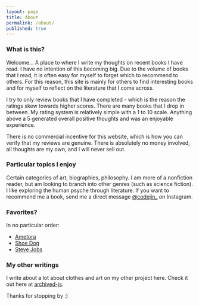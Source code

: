 ```yaml
---
layout: page
title: About
permalink: /about/
published: true
---
```

### What is this?

Welcome...
A place to where I write my thoughts on recent books I have read. I have no intention of this becoming big. Due to the volume of books that I read, it is often easy for myself to forget which to recommend to others. For this reason, this site is mainly for others to find interesting books and for myself to reflect on the literature that I come across.

I try to only review books that I have completed - which is the reason the ratings skew towards higher scores. There are many books that I drop in between. My rating system is relatively simple with a 1 to 10 scale. Anything above a 5 generated overall positive thoughts and was an enjoyable experience.

There is no commercial incentive for this website, which is how you can verify that my reviews are genuine. There is absolutely no money involved, all thoughts are my own, and I will never sell out.

### Particular topics I enjoy
Certain categories of art, biographies, philosophy. I am more of a nonfiction reader, but am looking to branch into other genres (such as science fiction). I like exploring the human psyche through literature.
If you want to recommend me a book, send me a direct message [@codejin_](https://instagram.com/codejin_/) on Instagram.

### Favorites?
In no particular order:
- [Ametora](https://jinsung-kim.github.io/ametora/)
- [Shoe Dog](https://jinsung-kim.github.io/shoe-dog/)
- [Steve Jobs](https://jinsung-kim.github.io/steve-jobs/)

### My other writings
I write about a lot about clothes and art on my other project here. Check it out here at [archived-js](https://archived-js.web.app/).

Thanks for stopping by :)
